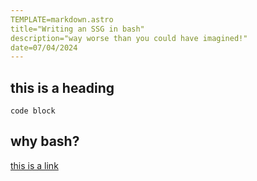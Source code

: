 ```yaml
---
TEMPLATE=markdown.astro
title="Writing an SSG in bash"
description="way worse than you could have imagined!"
date=07/04/2024
---
```


## this is a heading

```
code block
```

## why bash?

[this is a link](https://www.google.com)
